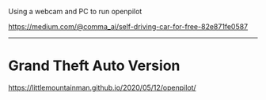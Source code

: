 Using a webcam and PC to run openpilot

https://medium.com/@comma_ai/self-driving-car-for-free-82e871fe0587


---

# Grand Theft Auto Version

https://littlemountainman.github.io/2020/05/12/openpilot/